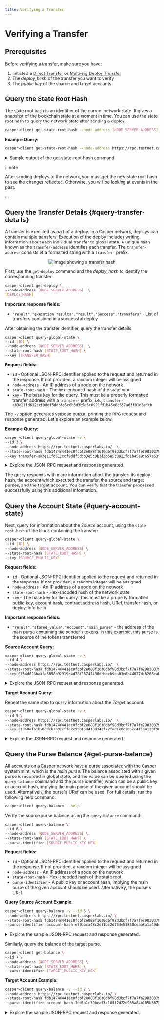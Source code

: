 ```yaml
---
title: Verifying a Transfer
---
```


# Verifying a Transfer



## Prerequisites

Before verifying a transfer, make sure you have:

1. Initiated a [Direct Transfer](./direct-token-transfer.md) or [Multi-sig Deploy Transfer](./multisig-deploy-transfer.md)
2. The *deploy_hash* of the transfer you want to verify
3. The *public key* of the source and target accounts

## Query the State Root Hash

The state root hash is an identifier of the current network state. It gives a snapshot of the blockchain state at a moment in time. You can use the state root hash to query the network state after sending a deploy. 

```bash
casper-client get-state-root-hash --node-address [NODE_SERVER_ADDRESS]
```

**Example Query:**

```bash
casper-client get-state-root-hash --node-address https://rpc.testnet.casperlabs.io 
```

<details>
<summary>Sample output of the get-state-root-hash command</summary>

```json
{
  "jsonrpc": "2.0",
  "id": 6458079936180872466,
  "result": {
    "api_version": "1.5.3",
    "state_root_hash": "fdb1474d441ec0fcbf2e088f1630dbf98d3bcf7f7a7fe298303797f35b8cb4e1"
  }
}
```
</details>

:::note

After sending deploys to the network, you must get the new state root hash to see the changes reflected. Otherwise, you will be looking at events in the past.

:::

## Query the Transfer Details {#query-transfer-details}

A transfer is executed as part of a deploy. In a Casper network, deploys can contain multiple transfers. Execution of the deploy includes writing information about each individual transfer to global state. A unique hash known as the `transfer-address` identifies each transfer. The `transfer-address` consists of a formatted string with a `transfer-` prefix.

<p align="center">
<img src={useBaseUrl("/image/transfers/transfer-hash-example.png")} alt="Image showing a transfer hash"/>
</p>

First, use the `get-deploy` command and the *deploy_hash* to identify the corresponding transfer:

```bash
casper-client get-deploy \
--node-address [NODE_SERVER_ADDRESS]  \
[DEPLOY_HASH]
```

**Important response fields:**

-   `"result"."execution_results"."result"."Success"."transfers"` - List of transfers contained in a successful deploy

After obtaining the transfer identifier, query the transfer details.

```bash
casper-client query-global-state \
--id [ID] \
--node-address [NODE_SERVER_ADDRESS]  \
--state-root-hash [STATE_ROOT_HASH] \
--key [TRANSFER_HASH]
```

**Request fields:**

-   `id` - Optional JSON-RPC identifier applied to the request and returned in the response. If not provided, a random integer will be assigned
-   `node-address` - An IP address of a node on the network
-   `state-root-hash` - The hex-encoded hash of the state root
-   `key` - The base key for the query. This must be a properly formatted transfer address with a `transfer-` prefix, i.e., `transfer-ab3e11fd612ccf9ddf5ddb3e5c0b3d3b5e5c0921fd1b45e8c657a63f01d6adcb`

The `-v` option generates verbose output, printing the RPC request and response generated. Let's explore an example below.

**Example Query:**

```bash
casper-client query-global-state -v \
--id 3 \
--node-address https://rpc.testnet.casperlabs.io/  \
--state-root-hash fdb1474d441ec0fcbf2e088f1630dbf98d3bcf7f7a7fe298303797f35b8cb4e1 \
--key transfer-ab3e11fd612ccf9ddf5ddb3e5c0b3d3b5e5c0921fd1b45e8c657a63f01d6adcb
```

<details>
<summary>Explore the JSON-RPC request and response generated.</summary>

**JSON-RPC Request**:

```json
{
  "jsonrpc": "2.0",
  "method": "query_global_state",
  "params": {
    "state_identifier": {
      "StateRootHash": "fdb1474d441ec0fcbf2e088f1630dbf98d3bcf7f7a7fe298303797f35b8cb4e1"
    },
    "key": "transfer-ab3e11fd612ccf9ddf5ddb3e5c0b3d3b5e5c0921fd1b45e8c657a63f01d6adcb",
    "path": []
  },
  "id": 3
}
```

**JSON-RPC Response**:

```json
{
  "jsonrpc": "2.0",
  "result": {
    "api_version": "1.5.3",
    "block_header": null,
    "stored_value": {
      "Transfer": {
        "deploy_hash": "4eedbb5cf4a571748cf7ae9c2f17777364a01f80f79f3633a0cec32b7e8cf2e3",
        "from": "account-hash-e70dbca48c2d31bc2d754e51860ceaa8a1a49dc627b20320b0ecee1b6d9ce655",
        "to": "account-hash-1ed5a1c39bea93c105f2d22c965a84b205b36734a377d05dbb103b6bfaa595a7",
        "source": "uref-11e6fc5354f61a004df98482376c45964b8b1557e8f2f13fb5f3adab5faa8be1-007",
        "target": "uref-8294864177c2c1ec887a11dae095e487b5256ce6bd2a1f2740d0e4f28bd3251c-004",
        "amount": "5000000000",
        "gas": "0",
        "id": 11102023
      }
    },
    "merkle_proof": "[42526 hex chars]"
  },
  "id": 3
}
```

</details>

The query responds with more information about the transfer: its deploy hash, the account which executed the transfer, the source and target purses, and the target account. You can verify that the transfer processed successfully using this additional information.

## Query the Account State {#query-account-state}

Next, query for information about the _Source_ account, using the `state-root-hash` of the block containing the transfer:

```bash
casper-client query-global-state \
--id [ID] \
--node-address [NODE_SERVER_ADDRESS] \
--state-root-hash [STATE_ROOT_HASH] \
--key [SOURCE_PUBLIC_KEY]
```

**Request fields:**

-   `id` - Optional JSON-RPC identifier applied to the request and returned in the response. If not provided, a random integer will be assigned
-   `node-address` - An IP address of a node on the network
-   `state-root-hash` - Hex-encoded hash of the network state
-   `key` - The base key for the query. This must be a properly formatted public key, account hash, contract address hash, URef, transfer hash, or deploy-info hash

**Important response fields:**

-   `"result"."stored_value"."Account"."main_purse"` - the address of the main purse containing the sender's tokens. In this example, this purse is the source of the tokens transferred

**Source Account Query:**

```bash
casper-client query-global-state -v \
--id 4 \
--node-address https://rpc.testnet.casperlabs.io/  \
--state-root-hash fdb1474d441ec0fcbf2e088f1630dbf98d3bcf7f7a7fe298303797f35b8cb4e1 \
--key 0154d828baafa6858b92919c4d78f26747430dcbecb9aa03e8b44077dc6266cabf
```

<details>
<summary>Explore the JSON-RPC request and response generated.</summary>

**JSON-RPC Request**:

```json
{
  "jsonrpc": "2.0",
  "method": "query_global_state",
  "params": {
    "state_identifier": {
      "StateRootHash": "fdb1474d441ec0fcbf2e088f1630dbf98d3bcf7f7a7fe298303797f35b8cb4e1"
    },
    "key": "account-hash-e70dbca48c2d31bc2d754e51860ceaa8a1a49dc627b20320b0ecee1b6d9ce655",
    "path": []
  },
  "id": 4
}
```

**JSON-RPC Response**:

```json
{
  "jsonrpc": "2.0",
  "result": {
    "api_version": "1.5.3",
    "block_header": null,
    "stored_value": {
      "Account": {
        "account_hash": "account-hash-e70dbca48c2d31bc2d754e51860ceaa8a1a49dc627b20320b0ecee1b6d9ce655",
        "named_keys": [...],
        "main_purse": "uref-11e6fc5354f61a004df98482376c45964b8b1557e8f2f13fb5f3adab5faa8be1-007",
        "associated_keys": [
          {
            "account_hash": "account-hash-e70dbca48c2d31bc2d754e51860ceaa8a1a49dc627b20320b0ecee1b6d9ce655",
            "weight": 1
          }
        ],
        "action_thresholds": {
          "deployment": 1,
          "key_management": 1
        }
      }
    },
    "merkle_proof": "[31406 hex chars]"
  },
  "id": 4
}
```

</details>

**Target Account Query:**

Repeat the same step to query information about the _Target_ account:

```bash
casper-client query-global-state -v \
--id 5 \
--node-address https://rpc.testnet.casperlabs.io/  \
--state-root-hash fdb1474d441ec0fcbf2e088f1630dbf98d3bcf7f7a7fe298303797f35b8cb4e1 \
--key 01360af61b50cdcb7b92cffe2c99315d413d34ef77fadee0c105cc4f1d4120f986
```

<details>
<summary>Explore the JSON-RPC request and response generated.</summary>

**JSON-RPC Request**:

```json
{
  "jsonrpc": "2.0",
  "method": "query_global_state",
  "params": {
    "state_identifier": {
      "StateRootHash": "fdb1474d441ec0fcbf2e088f1630dbf98d3bcf7f7a7fe298303797f35b8cb4e1"
    },
    "key": "account-hash-1ed5a1c39bea93c105f2d22c965a84b205b36734a377d05dbb103b6bfaa595a7",
    "path": []
  },
  "id": 5
}
```

**JSON-RPC Response**:

```json
{
  "jsonrpc": "2.0",
  "result": {
    "api_version": "1.5.3",
    "block_header": null,
    "stored_value": {
      "Account": {
        "account_hash": "account-hash-1ed5a1c39bea93c105f2d22c965a84b205b36734a377d05dbb103b6bfaa595a7",
        "named_keys": [...],
        "main_purse": "uref-8294864177c2c1ec887a11dae095e487b5256ce6bd2a1f2740d0e4f28bd3251c-007",
        "associated_keys": [...],
        "action_thresholds": {
          "deployment": 2,
          "key_management": 3
        }
      }
    },
    "merkle_proof": "[32060 hex chars]"
  },
  "id": 5
}
```

</details>

## Query the Purse Balance {#get-purse-balance}

All accounts on a Casper network have a purse associated with the Casper system mint, which is the _main purse_. The balance associated with a given purse is recorded in global state, and the value can be queried using the `query-balance` command and the purse identifier, which can be a public key or account hash, implying the main purse of the given account should be used. Alternatively, the purse's URef can be used. For full details, run the following help command:

```bash
casper-client query-balance --help
```

Verify the source purse balance using the `query-balance` command:

```bash
casper-client query-balance \
--id 6 \
--node-address [NODE_SERVER_ADDRESS] \
--state-root-hash [STATE_ROOT_HAHS] \
--purse-identifier [SOURCE_PUBLIC_KEY_HEX] 
```

**Request fields:**

-   `id` - Optional JSON-RPC identifier applied to the request and returned in the response. If not provided, a random integer will be assigned
-   `node-address` - An IP address of a node on the network
-   `state-root-hash` - Hex-encoded hash of the state root
-   `purse-identifier` - A public key or account hash, implying the main purse of the given account should be used. Alternatively, the purse's URef

**Query Source Account Example:**

```bash
casper-client query-balance -v --id 6 \
--node-address https://rpc.testnet.casperlabs.io/ \
--state-root-hash fdb1474d441ec0fcbf2e088f1630dbf98d3bcf7f7a7fe298303797f35b8cb4e1 \
--purse-identifier account-hash-e70dbca48c2d31bc2d754e51860ceaa8a1a49dc627b20320b0ecee1b6d9ce655
```

<details>
<summary>Explore the sample JSON-RPC request and response generated.</summary>

**JSON-RPC Request**:

```json
{
  "jsonrpc": "2.0",
  "method": "query_balance",
  "params": {
    "state_identifier": {
      "StateRootHash": "fdb1474d441ec0fcbf2e088f1630dbf98d3bcf7f7a7fe298303797f35b8cb4e1"
    },
    "purse_identifier": {
      "main_purse_under_account_hash": "account-hash-e70dbca48c2d31bc2d754e51860ceaa8a1a49dc627b20320b0ecee1b6d9ce655"
    }
  },
  "id": 6
}
```

**JSON-RPC Response**:

```json
{
  "jsonrpc": "2.0",
  "result": {
    "api_version": "1.5.3",
    "balance": "1109111876194"
  },
  "id": 6
}
```

</details>

Similarly, query the balance of the target purse.

```bash    
casper-client get-balance \
--id 7 \
--node-address [NODE_SERVER_ADDRESS] \
--state-root-hash [STATE_ROOT_HAHS] \
--purse-identifier [TARGET_PUBLIC_KEY_HEX] 
```

**Target Account Example:**

```bash
casper-client query-balance -v --id 7 \
--node-address https://rpc.testnet.casperlabs.io/ \
--state-root-hash fdb1474d441ec0fcbf2e088f1630dbf98d3bcf7f7a7fe298303797f35b8cb4e1 \
--purse-identifier account-hash-1ed5a1c39bea93c105f2d22c965a84b205b36734a377d05dbb103b6bfaa595a7
```

<details>
<summary>Explore the sample JSON-RPC request and response generated.</summary>

**JSON-RPC Request**:

```json
{
  "jsonrpc": "2.0",
  "method": "query_balance",
  "params": {
    "state_identifier": {
      "StateRootHash": "fdb1474d441ec0fcbf2e088f1630dbf98d3bcf7f7a7fe298303797f35b8cb4e1"
    },
    "purse_identifier": {
      "main_purse_under_account_hash": "account-hash-1ed5a1c39bea93c105f2d22c965a84b205b36734a377d05dbb103b6bfaa595a7"
    }
  },
  "id": 7
}
```

**JSON-RPC Response**:

```json
{
  "jsonrpc": "2.0",
  "result": {
    "api_version": "1.5.3",
    "balance": "46200000000"
  },
  "id": 7
}
```

</details>
